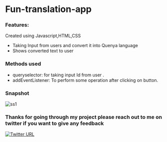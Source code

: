 # Fun-translation-app

### Features:
Created using Javascript,HTML,CSS

-   Taking Input from users and convert it into Quenya language
-   Shows converted text to user

### Methods used

-   queryselector: for taking input Id from user .
-   addEventListener: To perform some operation after clicking on button.

### Snapshot

![ss1](https://user-images.githubusercontent.com/44290901/134798600-54d0e7dc-a2c4-4037-aa84-5c6e070cd34d.PNG)


### Thanks for going through my project please reach out to me on twitter if you want to give any feedback

[![Twitter URL](https://img.shields.io/badge/Twitter-1DA1F2?style=for-the-badge&logo=twitter&logoColor=white)](https://twitter.com/PoojaKelkar5)
